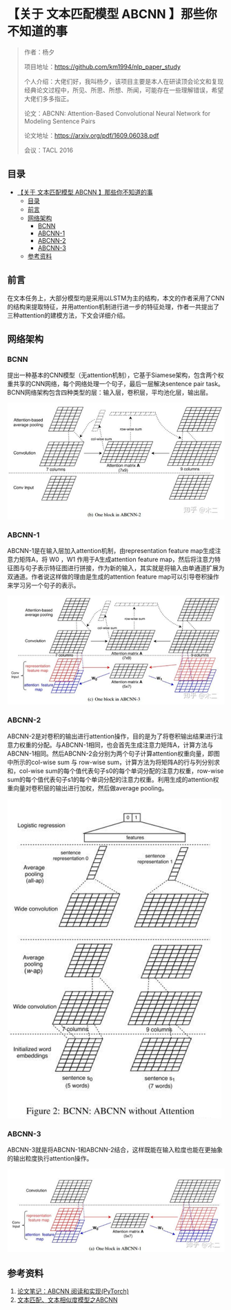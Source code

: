 # 【关于 文本匹配模型 ABCNN 】那些你不知道的事

> 作者：杨夕
> 
> 项目地址：https://github.com/km1994/nlp_paper_study
> 
> 个人介绍：大佬们好，我叫杨夕，该项目主要是本人在研读顶会论文和复现经典论文过程中，所见、所思、所想、所闻，可能存在一些理解错误，希望大佬们多多指正。
> 
> 论文：ABCNN: Attention-Based Convolutional Neural Network for Modeling Sentence Pairs
> 
> 论文地址：https://arxiv.org/pdf/1609.06038.pdf
> 
> 会议：TACL 2016

## 目录

- [【关于 文本匹配模型 ABCNN 】那些你不知道的事](#关于-文本匹配模型-abcnn-那些你不知道的事)
  - [目录](#目录)
  - [前言](#前言)
  - [网络架构](#网络架构)
    - [BCNN](#bcnn)
    - [ABCNN-1](#abcnn-1)
    - [ABCNN-2](#abcnn-2)
    - [ABCNN-3](#abcnn-3)
  - [参考资料](#参考资料)

## 前言

在文本任务上，大部分模型均是采用以LSTM为主的结构，本文的作者采用了CNN的结构来提取特征，并用attention机制进行进一步的特征处理，作者一共提出了三种attention的建模方法，下文会详细介绍。

## 网络架构

### BCNN

提出一种基本的CNN模型（无attention机制），它基于Siamese架构，包含两个权重共享的CNN网络，每个网络处理一个句子，最后一层解决sentence pair task。BCNN网络架构包含四种类型的层：输入层，卷积层，平均池化层，输出层。

![](img/20200819124406.png)

### ABCNN-1

ABCNN-1是在输入层加入attention机制，由representation feature map生成注意力矩阵A，将 W0 ，W1 作用于A生成attention feature map，然后将注意力特征图与句子表示特征图进行拼接，作为新的输入，其实就是将输入由单通道扩展为双通道。作者说这样做的理由是生成的attention feature map可以引导卷积操作来学习另一个句子的表示。

![](img/20200819124444.png)

### ABCNN-2

ABCNN-2是对卷积的输出进行attention操作，目的是为了将卷积输出结果进行注意力权重的分配。与ABCNN-1相同，也会首先生成注意力矩阵A，计算方法与ABCNN-1相同。然后ABCNN-2会分别为两个句子计算attention权重向量，即图中所示的col-wise sum 与 row-wise sum，计算方法为将矩阵A的行与列分别求和，col-wise sum的每个值代表句子s0的每个单词分配的注意力权重，row-wise sum的每个值代表句子s1的每个单词分配的注意力权重。利用生成的attention权重向量对卷积层的输出进行加权，然后做average pooling。

![](img/20200819124341.png)

### ABCNN-3

ABCNN-3就是将ABCNN-1和ABCNN-2结合，这样既能在输入粒度也能在更抽象的输出粒度执行attention操作。

![](img/20200819124356.png)


## 参考资料

1. [论文笔记：ABCNN 阅读和实现(PyTorch)](https://zhuanlan.zhihu.com/p/48254913)
2. [文本匹配、文本相似度模型之ABCNN](https://blog.csdn.net/u012526436/article/details/90179481)